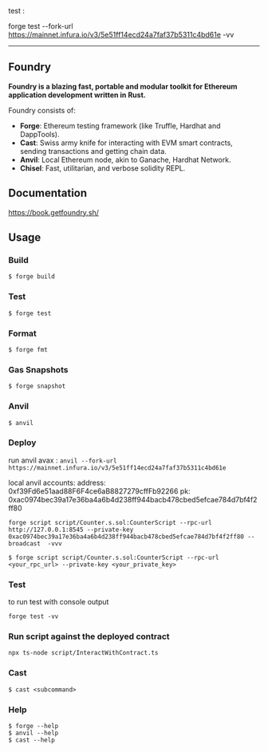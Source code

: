 
test :

forge test --fork-url https://mainnet.infura.io/v3/5e51ff14ecd24a7faf37b5311c4bd61e -vv


-----
## Foundry

**Foundry is a blazing fast, portable and modular toolkit for Ethereum application development written in Rust.**

Foundry consists of:

-   **Forge**: Ethereum testing framework (like Truffle, Hardhat and DappTools).
-   **Cast**: Swiss army knife for interacting with EVM smart contracts, sending transactions and getting chain data.
-   **Anvil**: Local Ethereum node, akin to Ganache, Hardhat Network.
-   **Chisel**: Fast, utilitarian, and verbose solidity REPL.

## Documentation

https://book.getfoundry.sh/

## Usage

### Build

```shell
$ forge build
```

### Test

```shell
$ forge test
```

### Format

```shell
$ forge fmt
```

### Gas Snapshots

```shell
$ forge snapshot
```

### Anvil

```shell
$ anvil
```

### Deploy

run anvil avax : `anvil --fork-url https://mainnet.infura.io/v3/5e51ff14ecd24a7faf37b5311c4bd61e`

local anvil accounts:
address:
0xf39Fd6e51aad88F6F4ce6aB8827279cffFb92266
pk:
0xac0974bec39a17e36ba4a6b4d238ff944bacb478cbed5efcae784d7bf4f2ff80

```
forge script script/Counter.s.sol:CounterScript --rpc-url http://127.0.0.1:8545 --private-key 0xac0974bec39a17e36ba4a6b4d238ff944bacb478cbed5efcae784d7bf4f2ff80 --broadcast  -vvv
```

```shell
$ forge script script/Counter.s.sol:CounterScript --rpc-url <your_rpc_url> --private-key <your_private_key>
```

### Test

to run test with console output
```
forge test -vv
```

### Run script against the deployed contract

`npx ts-node script/InteractWithContract.ts`

### Cast

```shell
$ cast <subcommand>
```

### Help

```shell
$ forge --help
$ anvil --help
$ cast --help
```
